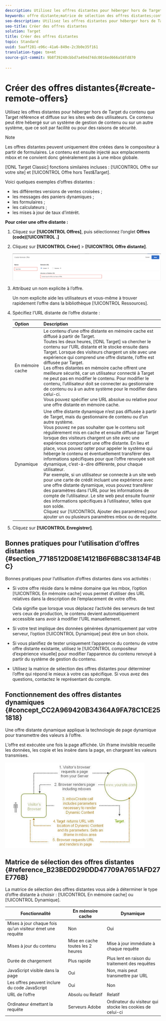 ```yaml
---
description: Utilisez les offres distantes pour héberger hors de Target du contenu que Target référence et diffuse sur les sites web des utilisateurs. Ce contenu peut être hébergé sur un système de gestion de contenu ou sur un autre système, que ce soit par facilité ou pour des raisons de sécurité.
keywords: offre distante;matrice de sélection des offres distantes;contenu en mémoire cache;contenu dynamique
seo-description: Utilisez les offres distantes pour héberger hors de Target du contenu que Target référence et diffuse sur les sites web des utilisateurs. Ce contenu peut être hébergé sur un système de gestion de contenu ou sur un autre système, que ce soit par facilité ou pour des raisons de sécurité.
seo-title: Créer des offres distantes
solution: Target
title: Créer des offres distantes
topic: Standard
uuid: 5aaff281-e96c-41a6-849e-2c3b0e35f161
translation-type: tm+mt
source-git-commit: 9b8f39240cbbd7a494d74dc0016ed666a58fd870

---
```



# Créer des offres distantes{#create-remote-offers}

Utilisez les offres distantes pour héberger hors de Target du contenu que Target référence et diffuse sur les sites web des utilisateurs. Ce contenu peut être hébergé sur un système de gestion de contenu ou sur un autre système, que ce soit par facilité ou pour des raisons de sécurité.

>[!NOTE]
>
>Les offres distantes peuvent uniquement être créées dans le compositeur à partir de formulaires. Le contenu est ensuite injecté aux emplacements mbox et ne convient donc généralement pas à une mbox globale.
>
>[!DNL Target Classic] fonctions similaires incluses : [!UICONTROL Offre sur votre site] et [!UICONTROL Offre hors Test&amp;Target].

Voici quelques exemples d’offres distantes :

* les différentes versions de ventes croisées ;
* les messages des paniers dynamiques ;
* les formulaires ;
* les calculateurs ;
* les mises à jour de taux d’intérêt.

**Pour créer une offre distante :**

1. Cliquez sur **[!UICONTROL Offres]**, puis sélectionnez l’onglet **Offres (code)[!UICONTROL .]**
1. Cliquez sur **[!UICONTROL Créer]** &gt; **[!UICONTROL Offre distante]**.

   ![](assets/remote_offer_ui.png)

1. Attribuez un nom explicite à l’offre.

   Un nom explicite aide les utilisateurs et vous-même à trouver rapidement l’offre dans la bibliothèque [!UICONTROL Ressources].

1. Spécifiez l’URL distante de l’offre distante :

   | Option | Description |
   |--- |--- |
   | En mémoire cache | Le contenu d’une offre distante en mémoire cache est diffusé à partir de Target.<br>Toutes les deux heures, [!DNL Target] va chercher le contenu sur l’URL distante et le stocke ensuite dans Target. Lorsque des visiteurs chargent un site avec une expérience qui comprend une offre distante, l’offre est diffusée par Target.<br>Les offres distantes en mémoire cache offrent une meilleure sécurité, car un utilisateur connecté à Target ne peut pas en modifier le contenu. Pour modifier le contenu, l’utilisateur doit se connecter au gestionnaire de contenu ou à un autre système pour le modifier dans celui-ci.<br>Vous pouvez spécifier une URL absolue ou relative pour une offre distante en mémoire cache. |
   | Dynamique | Une offre distante dynamique n’est pas diffusée à partir de Target, mais du gestionnaire de contenu ou d’un autre système.<br>Vous pouvez ne pas souhaiter que le contenu soit régulièrement mis en cache et ensuite diffusé par Target lorsque des visiteurs chargent un site avec une expérience comportant une offre distante. En lieu et place, vous pouvez opter pour appeler le système qui héberge le contenu et éventuellement transférer des informations spécifiques pour que l’offre renvoyée soit dynamique, c’est-à-dire différente, pour chaque utilisateur.<br>Par exemple, si un utilisateur se connecte à un site web pour une carte de crédit incluant une expérience avec une offre distante dynamique, vous pouvez transférer des paramètres dans l’URL pour les informations de compte de l’utilisateur. Le site web peut ensuite fournir des informations spécifiques à l’utilisateur, telles que son solde.<br>Cliquez sur [!UICONTROL Ajouter des paramètres] pour ajouter un ou plusieurs paramètres mbox ou de requête. |

1. Cliquez sur **[!UICONTROL Enregistrer]**.

## Bonnes pratiques pour l’utilisation d’offres distantes {#section_7718512D08E14121B6F6B8C38134F4BC}

Bonnes pratiques pour l’utilisation d’offres distantes dans vos activités :

* Si votre offre réside dans le même domaine que les mbox, l’option [!UICONTROL En mémoire cache] vous permet d’utiliser des URL relatives dans la description de l’emplacement de votre offre.

   Cela signifie que lorsque vous déplacez l’activité des serveurs de test vers ceux de production, le contenu devient automatiquement accessible sans avoir à modifier l’URL manuellement.

* Si votre test implique des données générées dynamiquement par votre serveur, l’option [!UICONTROL Dynamique] peut être un bon choix.
* Si vous planifiez de tester uniquement l’apparence du contenu de votre offre distante existante, utilisez le [!UICONTROL compositeur d’expérience visuelle] pour modifier l’apparence du contenu renvoyé à partir du système de gestion du contenu.
* Utilisez la matrice de sélection des offres distantes pour déterminer l’offre qui répond le mieux à votre cas spécifique. Si vous avez des questions, contactez le représentant du compte.

## Fonctionnement des offres distantes dynamiques {#concept_CC2A969420B34364A9FA78C1CE251818}

Une offre distante dynamique applique la technologie de page dynamique pour transmettre des valeurs à l’offre.

L’offre est exécutée une fois la page affichée. Un iframe invisible recueille les données, les copie et les insère dans la page, en chargeant les valeurs transmises.

![](assets/remote_offer_howitworks_2.jpeg)

## Matrice de sélection des offres distantes {#reference_B23BEDD29DDD47709A7651AFD27E776B}

La matrice de sélection des offres distantes vous aide à déterminer le type d’offre distante à choisir : [!UICONTROL En mémoire cache] ou [!UICONTROL Dynamique].

| Fonctionnalité | En mémoire cache | Dynamique |
|--- |--- |--- |
| Mises à jour chaque fois qu’un visiteur émet une requête | Non | Oui |
| Mises à jour du contenu | Mise en cache toutes les 2 heures | Mise à jour immédiate à chaque requête |
| Durée de chargement | Plus rapide | Plus lent en raison du traitement des requêtes |
| JavaScript visible dans la page | Oui | Non, mais peut transmettre par URL |
| Les offres peuvent inclure du code JavaScript | Oui | Non |
| URL de l’offre | Absolu    ou Relatif | Relatif |
| Ordinateur émettant la requête | Serveurs Adobe | Ordinateur du visiteur qui stocke les cookies de celui-ci |